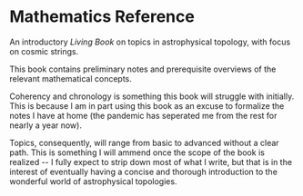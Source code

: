 # Mathematics Reference

An introductory *Living Book* on topics in astrophysical topology, with focus on cosmic strings.

This book contains preliminary notes and prerequisite overviews of the relevant mathematical concepts.

Coherency and chronology is something this book will struggle with initially. This is because I am in part using this book as an excuse to formalize the notes I have at home (the pandemic has seperated me from the rest for nearly a year now). 

Topics, consequently, will range from basic to advanced without a clear path. This is something I will ammend once the scope of the book is realized -- I fully expect to strip down most of what I write, but that is in the interest of eventually having a concise and thorough introduction to the wonderful world of astrophysical topologies.
